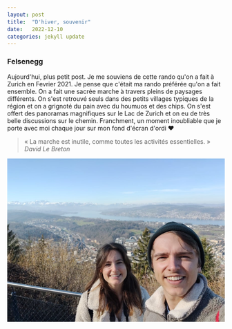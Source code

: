 ```yaml
---
layout: post
title:  "D'hiver, souvenir"
date:   2022-12-10
categories: jekyll update
---
```

### Felsenegg

Aujourd'hui, plus petit post. Je me souviens de cette rando qu'on a fait à Zurich en Fevrier 2021. Je pense que c'était ma rando préférée qu'on a fait ensemble. On a fait une sacrée marche à travers pleins de paysages différents. On s'est retrouvé seuls dans des petits villages typiques de la région et on a grignoté du pain avec du houmuos et des chips. On s'est offert des panoramas magnifiques sur le Lac de Zurich et on eu de très belle discussions sur le chemin. Franchment, un moment inoubliable que je porte avec moi chaque jour sur mon fond d'écran d'ordi &#10084;  

> « La marche est inutile, comme toutes les activités essentielles. »  
> *David Le Breton*  

<img src="/images/14.jpg" alt="">
